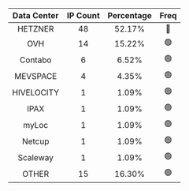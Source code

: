 | Data Center | IP Count | Percentage | Freq |
|:------------:|:--------:|:-----------:|:-----:|
| HETZNER | 48 | 52.17% | 🔴 |
| OVH | 14 | 15.22% | 🟢 |
| Contabo | 6 | 6.52% | 🟢 |
| MEVSPACE | 4 | 4.35% | 🟢 |
| HIVELOCITY | 1 | 1.09% | 🟢 |
| IPAX | 1 | 1.09% | 🟢 |
| myLoc | 1 | 1.09% | 🟢 |
| Netcup | 1 | 1.09% | 🟢 |
| Scaleway | 1 | 1.09% | 🟢 |
| OTHER | 15 | 16.30% | 🟢 |